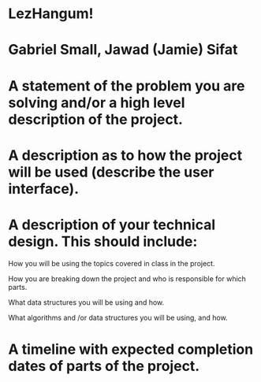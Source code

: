 # LezHangum!

# Gabriel Small, Jawad (Jamie) Sifat
        
# A statement of the problem you are solving and/or a high level description of the project.
    
# A description as to how the project will be used (describe the user interface).
  
# A description of your technical design. This should include:
   
How you will be using the topics covered in class in the project.
     
How you are breaking down the project and who is responsible for which parts.
  
What data structures you will be using and how.
     
What algorithms and /or data structures you will be using, and how.
    
# A timeline with expected completion dates of parts of the project.
